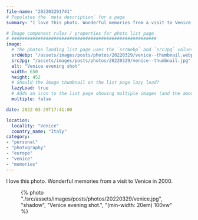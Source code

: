 ```yaml
---
file-name: "202203291741"
# Populates the `meta description` for a page
summary: "I love this photo. Wonderful memories from a visit to Venice in 2000."

# Image component rules / properties for photo list page
# #######################################################
image:
  # The photos landing list page uses the `srcWebp` and `srcJpg` values
  srcWebp: "/assets/images/posts/photos/20220329/venice--thumbnail.webp"
  srcJpg: "/assets/images/posts/photos/20220329/venice--thumbnail.jpg"
  alt: "Venice evening shot"
  width: 650
  height: 452
  # Should the image thumbnail on the list page lazy load?
  lazyLoad: true
  # Adds an icon to the list page showing multiple images (and the amount) available to view on the post page
  multiple: false

date: 2022-03-29T17:41:00

location:
  locality: "Venice"
  country_name: "Italy"
category:
- "personal"
- "photography"
- "europe"
- "venice"
- "memories"
---
```


I love this photo. Wonderful memories from a visit to Venice in 2000.

<figure class="flow">
{% photo "./src/assets/images/posts/photos/20220329/venice.jpg", "shadow", "Venice evening shot.", "(min-width: 20em) 100vw" %}
</figure>
